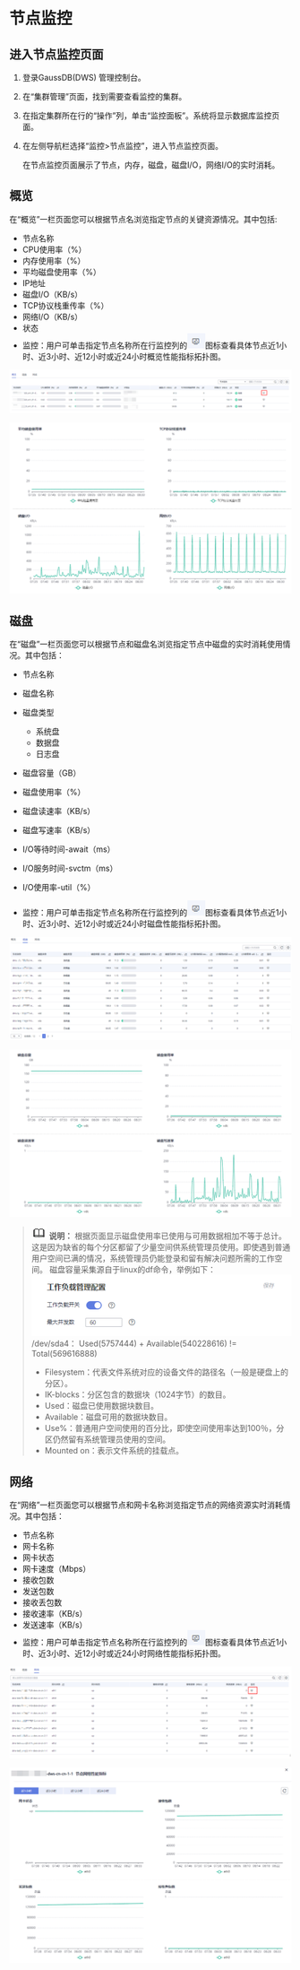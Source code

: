 # 节点监控<a name="ZH-CN_TOPIC_0000001455916945"></a>

## 进入节点监控页面<a name="zh-cn_topic_0000001076899527_section4468123332211"></a>

1.  登录GaussDB\(DWS\) 管理控制台。
2.  在“集群管理”页面，找到需要查看监控的集群。
3.  在指定集群所在行的“操作”列，单击“监控面板”。系统将显示数据库监控页面。
4.  在左侧导航栏选择“监控\>节点监控”，进入节点监控页面。

    在节点监控页面展示了节点，内存，磁盘，磁盘I/O，网络I/O的实时消耗。


## 概览<a name="zh-cn_topic_0000001076899527_section18553625183814"></a>

在“概览”一栏页面您可以根据节点名浏览指定节点的关键资源情况。其中包括:

-   节点名称
-   CPU使用率（%）
-   内存使用率（%）
-   平均磁盘使用率（%）
-   IP地址
-   磁盘I/O（KB/s）
-   TCP协议栈重传率（%）
-   网络I/O（KB/s）
-   状态
-   监控：用户可单击指定节点名称所在行监控列的![](figures/zh-cn_image_0000001405477026.png)图标查看具体节点近1小时、近3小时、近12小时或近24小时概览性能指标拓扑图。

![](figures/zh-cn_image_0000001455836809.png)

![](figures/zh-cn_image_0000001405636998.png)

## 磁盘<a name="zh-cn_topic_0000001076899527_section151281437104116"></a>

在“磁盘”一栏页面您可以根据节点和磁盘名浏览指定节点中磁盘的实时消耗使用情况。其中包括：

-   节点名称
-   磁盘名称
-   磁盘类型
    -   系统盘
    -   数据盘
    -   日志盘

-   磁盘容量（GB）
-   磁盘使用率（%）
-   磁盘读速率（KB/s）
-   磁盘写速率（KB/s）
-   I/O等待时间-await（ms）
-   I/O服务时间-svctm（ms）
-   I/O使用率-util（%）
-   监控：用户可单击指定节点名称所在行监控列的![](figures/zh-cn_image_0000001405157278.png)图标查看具体节点近1小时、近3小时、近12小时或近24小时磁盘性能指标拓扑图。

![](figures/磁盘截图.png)

![](figures/zh-cn_image_0000001455556989.png)

>![](public_sys-resources/icon-note.gif) **说明：** 
>根据页面显示磁盘使用率已使用与可用数据相加不等于总计。这是因为缺省的每个分区都留了少量空间供系统管理员使用。即使遇到普通用户空间已满的情况，系统管理员仍能登录和留有解决问题所需的工作空间。
>磁盘容量采集源自于linux的df命令，举例如下：
>![](figures/1.png)
>/dev/sda4： Used\(5757444\) + Available\(540228616\) != Total\(569616888\)
>-   Filesystem：代表文件系统对应的设备文件的路径名（一般是硬盘上的分区）。
>-   IK-blocks：分区包含的数据块（1024字节）的数目。
>-   Used：磁盘已使用数据块数目。
>-   Available：磁盘可用的数据块数目。
>-   Use%：普通用户空间使用的百分比，即使空间使用率达到100％，分区仍然留有系统管理员使用的空间。
>-   Mounted on：表示文件系统的挂载点。

## 网络<a name="zh-cn_topic_0000001076899527_section1671475544217"></a>

在“网络”一栏页面您可以根据节点和网卡名称浏览指定节点的网络资源实时消耗情况。其中包括：

-   节点名称
-   网卡名称
-   网卡状态
-   网卡速度（Mbps）
-   接收包数
-   发送包数
-   接收丢包数
-   接收速率（KB/s）
-   发送速率（KB/s）
-   监控：用户可单击指定节点名称所在行监控列的![](figures/zh-cn_image_0000001455716833.png)图标查看具体节点近1小时、近3小时、近12小时或近24小时网络性能指标拓扑图。

![](figures/zh-cn_image_0000001405157286.png)

![](figures/zh-cn_image_0000001455917185.png)

